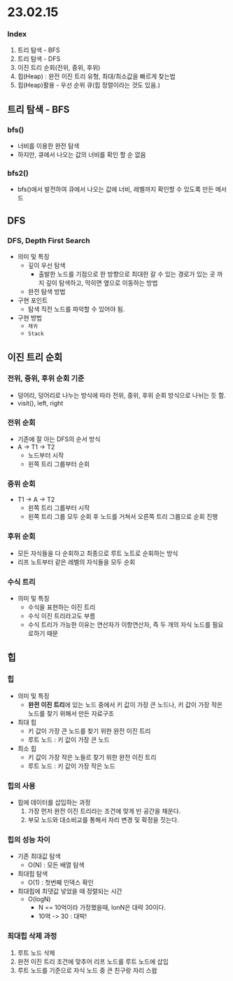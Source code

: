 # 23.02.15
### Index
1. 트리 탐색 - BFS
2. 트리 탐색 - DFS
3. 이진 트리 순회(전위, 중위, 후위)
4. 힙(Heap) : 완전 이진 트리 유형, 최대/최소값을 빠르게 찾는법
5. 힙(Heap)활용 - 우선 순위 큐(힙 정렬이라는 것도 있음.)

## 트리 탐색 - BFS
### bfs()
- 너비를 이용한 완전 탐색
- 하지만, 큐에서 나오는 값의 너비를 확인 할 순 없음
### bfs2()
- bfs()에서 발전하여 큐에서 나오는 값에 너비, 레벨까지 확인할 수 있도록 만든 메서드

## DFS
### DFS, Depth First Search
- 의미 및 특징
  - 깊이 우선 탐색
    - 출발한 노드를 기점으로 한 방향으로 최대한 갈 수 있는 경로가 있는 곳 까지 깊이 탐색하고, 막히면 옆으로 이동하는 방법
  - 완전 탐색 방법
- 구현 포인트
  - 탐색 직전 노드를 파악할 수 있어야 됨.
- 구현 방법
  - `재귀`
  - `Stack`

## 이진 트리 순회
### 전위, 중위, 후위 순회 기준
- 덩어리, 덩어리로 나누는 방식에 따라 전위, 중위, 후위 순회 방식으로 나뉘는 듯 함.
- visit(), left, right
### 전위 순회
- 기존에 잘 아는 DFS의 순서 방식
- A -> T1 -> T2
  - 노드부터 시작
  - 왼쪽 트리 그룹부터 순회
### 중위 순회
- T1 -> A -> T2
  - 왼쪽 트리 그룹부터 시작
  - 왼쪽 트리 그룹 모두 순회 후 노드를 거쳐서 오른쪽 트리 그룹으로 순회 진행
### 후위 순회
- 모든 자식들을 다 순회하고 최종으로 루트 노트로 순회하는 방식
- 리프 노트부터 같은 레벨의 자식들을 모두 순회

### 수식 트리
- 의미 및 특징
  - 수식을 표현하는 이진 트리
  - 수식 이진 트리라고도 부름
  - 수식 트리가 가능한 이유는 연산자가 이항연산자, 즉 두 개의 자식 노드를 필요로하기 때문


## 힙
### 힙
- 의미 및 특징
  - **완전 이진 트리**에 있는 노드 중에서 키 값이 가장 큰 노드나, 키 값이 가장 작은 노드를 찾기 위해서 만든 자료구조
- 최대 힙
  - 키 값이 가장 큰 노드를 찾기 위한 완전 이진 트리
  - 루트 노드 : 키 값이 가장 큰 노드
- 최소 힙
  - 키 값이 가장 작은 노들르 찾기 위한 완전 이진 트리
  - 루트 노드 : 키 값이 가장 작은 노드
### 힙의 사용
- 힙에 데이터를 삽입하는 과정
  1. 가장 먼저 완전 이진 트리라는 조건에 맞게 빈 공간을 채운다.
  2. 부모 노드와 대소비교를 통해서 자리 변경 및 확정을 짓는다.
### 힙의 성능 차이
- 기존 최대값 탐색
  - O(N) : 모든 배열 탐색
- 최대힙 탐색
  - O(1) : 첫번째 인덱스 확인
- 최대힙에 최댓값 넣었을 때 정렬되는 시간
  - O(logN)
    - N == 10억이라 가정했을때, lonN은 대략 30이다.
    - 10억 -> 30 : 대박!
### 최대힙 삭제 과정
1. 루트 노드 삭제
2. 완전 이진 트리 조건에 맞추어 리프 노드를 루트 노드에 삽입
3. 루트 노드를 기준으로 자식 노드 중 큰 친구랑 자리 스왑